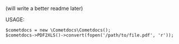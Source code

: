 (will write a better readme later)

USAGE:

```
$cometdocs = new \Cometdocs\Cometdocs();
$cometdocs->PDF2XLS()->convert(fopen('/path/to/file.pdf', 'r'));
```
